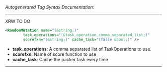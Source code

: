 <!-- THIS IS AN AUTOGENERATED FILE: Don't edit it directly, instead change the schema definition in the code itself. -->

_Autogenerated Tag Syntax Documentation:_

---
XRW TO DO

```xml
<RandomMutation name="(&string;)"
        task_operations="(&task_operation_comma_separated_list;)"
        scorefxn="(&string;)" cache_task="(false &bool;)" />
```

-   **task_operations**: A comma separated list of TaskOperations to use.
-   **scorefxn**: Name of score function to use
-   **cache_task**: Cache the packer task every time

---
